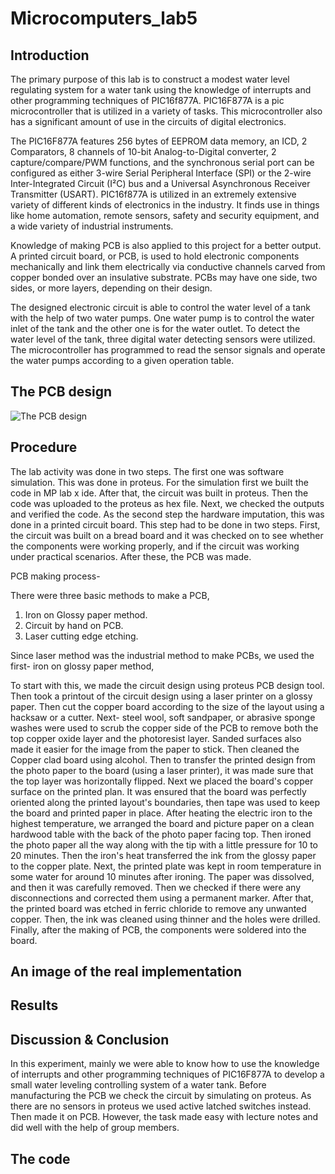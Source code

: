 # Microcomputers_lab5
## Introduction 

The primary purpose of this lab is to construct a modest water level regulating system for a water tank using the knowledge of interrupts and other programming techniques of PIC16f877A. PIC16F877A is a pic microcontroller that is utilized in a variety of tasks. This microcontroller also has a significant amount of use in the circuits of digital electronics. 

The PIC16F877A features 256 bytes of EEPROM data memory, an ICD, 2 Comparators, 8 channels of 10-bit Analog-to-Digital converter, 2 capture/compare/PWM functions, and the synchronous serial port can be configured as either 3-wire Serial Peripheral Interface (SPI) or the 2-wire Inter-Integrated Circuit (I²C) bus and a Universal Asynchronous Receiver Transmitter (USART). PIC16f877A is utilized in an extremely extensive variety of different kinds of electronics in the industry. It finds use in things like home automation, remote sensors, safety and security equipment, and a wide variety of industrial instruments.

Knowledge of making PCB is also applied to this project for a better output. A printed circuit board, or PCB, is used to hold electronic components mechanically and link them electrically via conductive channels carved from copper bonded over an insulative substrate. PCBs may have one side, two sides, or more layers, depending on their design.

The designed electronic circuit is able to control the water level of a tank with the help of two water pumps. One water pump is to control the water inlet of the tank and the other one is for the water outlet. To detect the water level of the tank, three digital water detecting sensors were utilized. The microcontroller has programmed to read the sensor signals and operate the water pumps according to a given operation table.

## The PCB design

![The PCB design](url "Title")

## Procedure


The lab activity was done in two steps.
The first one was software simulation. This was done in proteus. For the simulation first we built the code in MP lab x ide. After that, the circuit was built in proteus. Then the code was uploaded to the proteus as hex file. Next, we checked the outputs and verified the code.
As the second step the hardware imputation, this was done in a printed circuit board. This step had to be done in two steps.
First, the circuit was built on a bread board and it was checked on to see whether the components were working properly, and if the circuit was working under practical scenarios. After these, the PCB was made. 

PCB making process-

There were three basic methods to make a PCB,
1.  Iron on Glossy paper method.
2.  Circuit by hand on PCB.
3.  Laser cutting edge etching.

Since laser method was the industrial method to make PCBs,  we used the first- iron on glossy paper method,

To start with this, we made the circuit design using proteus PCB design tool. Then took a printout of the circuit design using a laser printer on a glossy paper. Then cut the copper board according to the size of the layout using a hacksaw or a cutter. Next- steel wool, soft sandpaper, or abrasive sponge washes were used to scrub the copper side of the PCB to remove both the top copper oxide layer and the photoresist layer. Sanded surfaces also made it easier for the image from the paper to stick. Then cleaned the Copper clad board using alcohol. Then to transfer the printed design from the photo paper to the board (using a laser printer), it was made sure that the top layer was horizontally flipped. Next we placed the board's copper surface on the printed plan. It was ensured that the board was perfectly oriented along the printed layout's boundaries, then tape was used to keep the board and printed paper in place. After heating the electric iron to the highest temperature, we arranged the board and picture paper on a clean hardwood table with the back of the photo paper facing top. Then ironed the photo paper all the way along with the tip with a little pressure for 10 to 20 minutes. Then the iron's heat transferred the ink from the glossy paper to the copper plate. Next, the printed plate was kept in room temperature in some water for around 10 minutes after ironing. The paper was dissolved, and then it was carefully removed. Then we checked if there were any disconnections and corrected them using a permanent marker. After that, the printed board was etched in ferric chloride to remove any unwanted copper. Then, the ink was cleaned using thinner and the holes were drilled.
Finally, after the making of PCB, the components were soldered into the board.

## An image of the real implementation 
## Results
## Discussion & Conclusion

In this experiment, mainly we were able to know how to use the knowledge of interrupts and other programming techniques of PIC16F877A to develop a small water leveling controlling system of a water tank. Before manufacturing the PCB we check the circuit by simulating on proteus. As there are no sensors in proteus we used active latched switches instead. Then made it on PCB. However, the task made easy with lecture notes and did well with the help of group members. 


## The code
